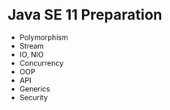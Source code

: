 # Java SE 11 Preparation

* Polymorphism 
* Stream
* IO, NIO
* Concurrency 
* OOP
* API
* Generics
* Security
